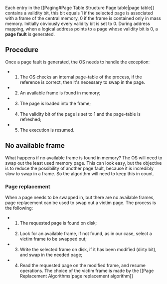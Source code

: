 Each entry in the [[Paging#Page Table Structure Page table|page table]] contains a validity bit, this bit equals 1 if the selected page is associated with a frame of the central memory, 0 if the frame is contained only in mass memory.
Initially obviously every validity bit is set to 0.
During address mapping, when a logical address points to a page whose validity bit is 0, a **page fault** is generated.

## Procedure
Once a page fault is generated, the OS needs to handle the exception:
- 1. The OS checks an internal page-table of the process, if the reference is correct, then it's necessary to swap in the page.
- 2. An available frame is found in memory;
- 3. The page is loaded into the frame;
- 4. The validity bit of the page is set to 1 and the page-table is refreshed;
- 5. The execution is resumed.

## No available frame
What happens if no available frame is found in memory?
The OS will need to swap out the least used memory page. This can look easy, but the objective is to reduce the possibility of another page fault, because it is incredibly slow to swap in a frame. So the algorithm will need to keep this in count.

### Page replacement
When a page needs to be swapped in, but there are no available frames, page replacement can be used to swap out a victim page. The process is the following:
- 1. The requested page is found on disk;
- 2. Look for an available frame, if not found, as in our case, select a victim frame to be swapped out;
- 3. Write the selected frame on disk, if it has been modified (dirty bit), and swap in the needed page;
- 4. Read the requested page on the modified frame, and resume operations.
The choice of the victim frame is made by the [[Page Replacement Algorithms|page replacement algorithm]]
